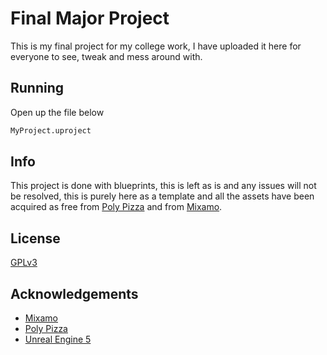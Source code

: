 
# Final Major Project

This is my final project for my college work, I have uploaded it here for everyone to see, tweak and mess around with.


## Running

Open up the file below

```bash
MyProject.uproject
```
    
## Info

This project is done with blueprints, this is left as is and any issues will not be resolved, this is purely here as a template and all the assets have been acquired as free from [Poly Pizza](https://poly.pizza) and from [Mixamo](https://www.mixamo.com/). 


## License

[GPLv3](https://www.gnu.org/licenses/gpl-3.0.html/)


## Acknowledgements

 - [Mixamo](https://www.mixamo.com/)
 - [Poly Pizza](https://poly.pizza)
 - [Unreal Engine 5](https://www.unrealengine.com/en-US/unreal-engine-5?sessionInvalidated=true)

